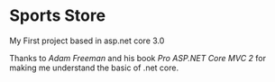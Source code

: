 # Sports Store

My First project based in asp.net core 3.0

Thanks to *Adam Freeman* and his book *Pro ASP.NET Core MVC 2* for making me understand the basic of .net core.
